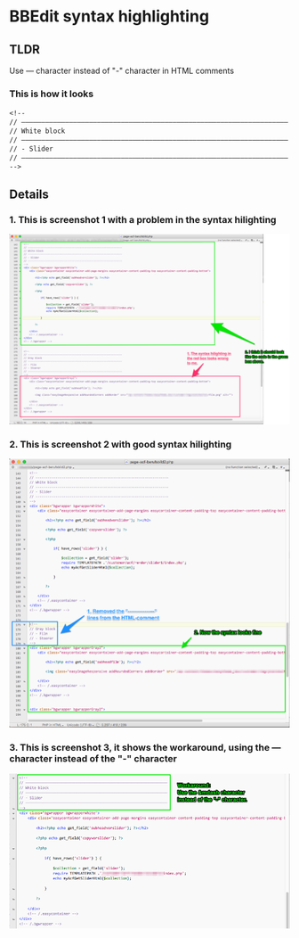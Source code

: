 # BBEdit syntax highlighting

## TLDR
Use &mdash; character instead of "-" character in HTML comments

### This is how it looks
    <!--
    // ———————————————————————————————————————————————————————————————————
    // White block
    // ———————————————————————————————————————————————————————————————————
    // - Slider
    // ———————————————————————————————————————————————————————————————————
    -->

## Details

### 1. This is screenshot 1 with a problem in the syntax hilighting
![screenshot 1](https://github.com/uschmelzer/bbedit_syntax_highlighting/blob/master/screenshot1b.png)



### 2. This is screenshot 2 with good syntax hilighting
![screenshot 2](https://github.com/uschmelzer/bbedit_syntax_highlighting/blob/master/screenshot2b.png)


### 3. This is screenshot 3, it shows the workaround, using the &mdash; character instead of the "-" character
![screenshot 3](https://github.com/uschmelzer/bbedit_syntax_highlighting/blob/master/screenshot3.png)
